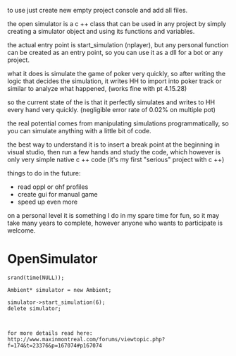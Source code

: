 to use just create new empty project console and add all files.

the open simulator is a c ++ class that can be used in any project by simply creating a simulator object and using its functions and variables.

the actual entry point is start_simulation (nplayer), but any personal function can be created as an entry point, so you can use it as a dll for a bot or any project.

what it does is simulate the game of poker very quickly, so after writing the logic that decides the simulation, it writes HH to import into poker track or similar to analyze what happened, (works fine with pt 4.15.28)

so the current state of the is that it perfectly simulates and writes to HH every hand very quickly. (negligible error rate of 0.02% on multiple pot)

the real potential comes from manipulating simulations programmatically, so you can simulate anything with a little bit of code.

the best way to understand it is to insert a break point at the beginning in visual studio, then run a few hands and study the code, which however is only very simple native c ++ code (it's my first "serious" project with c ++)

things to do in the future:
- read oppl or ohf profiles
- create gui for manual game
- speed up even more

on a personal level it is something I do in my spare time for fun, so it may take many years to complete, however anyone who wants to participate is welcome.

# OpenSimulator
	
	srand(time(NULL));

	Ambient* simulator = new Ambient;
  
	simulator->start_simulation(6);
	delete simulator;
	


	for more details read here:
	http://www.maxinmontreal.com/forums/viewtopic.php?f=174&t=23376&p=167074#p167074
